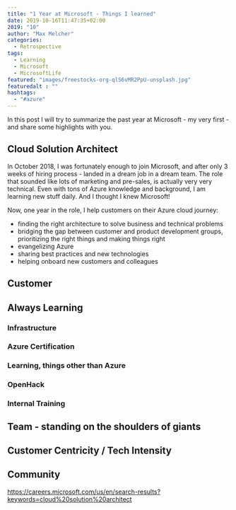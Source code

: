 ```yaml
---
title: "1 Year at Microsoft - Things I learned"
date: 2019-10-16T11:47:35+02:00
2019: "10"
author: "Max Melcher"
categories:
  - Retrospective
tags:
  - Learning
  - Microsoft
  - MicrosoftLife
featured: "images/freestocks-org-qlS6vMR2PpU-unsplash.jpg"
featuredalt : ""
hashtags: 
  - "#azure"
---
```


In this post I will try to summarize the past year at Microsoft - my very first - and share some highlights with you. <!--more-->

## Cloud Solution Architect

In October 2018, I was fortunately enough to join Microsoft, and after only 3 weeks of hiring process - landed in a dream job in a dream team. The role that sounded like lots of marketing and pre-sales, is actually very very technical. Even with tons of Azure knowledge and background, I am learning new stuff daily. And I thought I knew Microsoft!

Now, one year in the role, I help customers on their Azure cloud journey:

* finding the right architecture to solve business and technical problems
* bridging the gap between customer and product development groups,  
prioritizing the right things and making things right
* evangelizing Azure
* sharing best practices and new technologies
* helping onboard new customers and colleagues

## Customer
## Always Learning
### Infrastructure
### Azure Certification
### Learning, things other than Azure
### OpenHack
### Internal Training

## Team - standing on the shoulders of giants
## Customer Centricity / Tech Intensity
## Community

https://careers.microsoft.com/us/en/search-results?keywords=cloud%20solution%20architect